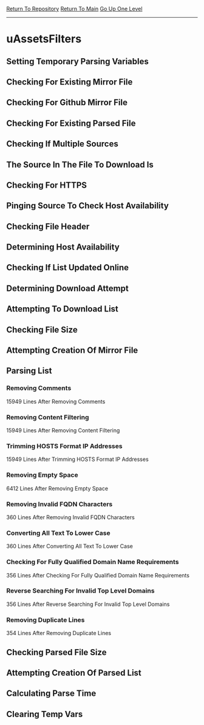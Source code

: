 [Return To Repository](https://github.com/deathbybandaid/piholeparser/)
[Return To Main](https://github.com/deathbybandaid/piholeparser/blob/master/RecentRunLogs/Mainlog.md)
[Go Up One Level](https://github.com/deathbybandaid/piholeparser/blob/master/RecentRunLogs/TopLevelScripts/30-Processing-External-Blacklists.md)
____________________________________
# uAssetsFilters
## Setting Temporary Parsing Variables
## Checking For Existing Mirror File
## Checking For Github Mirror File
## Checking For Existing Parsed File
## Checking If Multiple Sources
## The Source In The File To Download Is
## Checking For HTTPS
## Pinging Source To Check Host Availability
## Checking File Header
## Determining Host Availability
## Checking If List Updated Online
## Determining Download Attempt
## Attempting To Download List
## Checking File Size
## Attempting Creation Of Mirror File
## Parsing List
### Removing Comments
15949 Lines After Removing Comments
### Removing Content Filtering
15949 Lines After Removing Content Filtering
### Trimming HOSTS Format IP Addresses
15949 Lines After Trimming HOSTS Format IP Addresses
### Removing Empty Space
6412 Lines After Removing Empty Space
### Removing Invalid FQDN Characters
360 Lines After Removing Invalid FQDN Characters
### Converting All Text To Lower Case
360 Lines After Converting All Text To Lower Case
### Checking For Fully Qualified Domain Name Requirements
356 Lines After Checking For Fully Qualified Domain Name Requirements
### Reverse Searching For Invalid Top Level Domains
356 Lines After Reverse Searching For Invalid Top Level Domains
### Removing Duplicate Lines
354 Lines After Removing Duplicate Lines
## Checking Parsed File Size
## Attempting Creation Of Parsed List
## Calculating Parse Time
## Clearing Temp Vars
